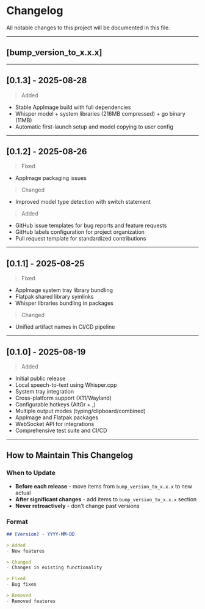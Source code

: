 # Changelog

All notable changes to this project will be documented in this file.

---

## [bump_version_to_x.x.x]

---

## [0.1.3] - 2025-08-28

> Added
- Stable AppImage build with full dependencies
- Whisper model + system libraries (216MB compressed) + go binary (11MB)
- Automatic first-launch setup and model copying to user config

---

## [0.1.2] - 2025-08-26

> Fixed
- AppImage packaging issues

> Changed
- Improved model type detection with switch statement

> Added
- GitHub issue templates for bug reports and feature requests
- GitHub labels configuration for project organization
- Pull request template for standardized contributions

---

## [0.1.1] - 2025-08-25

> Fixed
- AppImage system tray library bundling
- Flatpak shared library symlinks
- Whisper libraries bundling in packages

> Changed
- Unified artifact names in CI/CD pipeline

---

## [0.1.0] - 2025-08-19

> Added
- Initial public release
- Local speech-to-text using Whisper.cpp
- System tray integration
- Cross-platform support (X11/Wayland)
- Configurable hotkeys (AltGr + ,)
- Multiple output modes (typing/clipboard/combined)
- AppImage and Flatpak packages
- WebSocket API for integrations
- Comprehensive test suite and CI/CD

---

## How to Maintain This Changelog

### When to Update
- **Before each release** - move items from `bump_version_to_x.x.x` to new actual
- **After significant changes** - add items to `bump_version_to_x.x.x` section
- **Never retroactively** - don't change past versions

### Format
```markdown
## [Version] - YYYY-MM-DD

> Added
- New features

> Changed  
- Changes in existing functionality

> Fixed
- Bug fixes

> Removed
- Removed features
```
